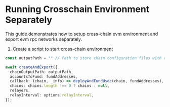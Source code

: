 # Running Crosschain Environment Separately

This guide demonstrates how to setup cross-chain evm environment and export evm rpc networks separately.

1. Create a script to start cross-chain environment

```ts
const outputPath = "" // Path to store chain configuration files with deployed contract addresses

await createAndExport({
  chainOutputPath: outputPath,
  accountsToFund: fundAddresses,
  callback: (chain, _info) => deployAndFundUsdc(chain, fundAddresses),
  chains: chains.length !== 0 ? chains : null,
  relayers,
  relayInterval: options.relayInterval,
});
```
